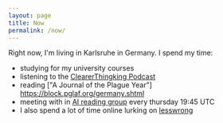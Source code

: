 ```yaml
---
layout: page
title: Now
permalink: /now/
---
```

Right now, I'm living in Karlsruhe in Germany. I spend my time:
 - studying for my university courses
 - listening to the [ClearerThingking Podcast](https://www.clearerthinking.org/podcast)
 - reading ["A Journal of the Plague Year"] https://block.pglaf.org/germany.shtml
 - meeting with in [AI reading group](https://aisafety.com/reading-group/) every thursday 19:45 UTC
 - I also spend a lot of time online lurking on [lesswrong](lesswrong.com)

